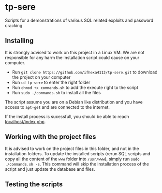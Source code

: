 # tp-sere

Scripts for a demonstrations of various SQL related exploits and password cracking

## Installing 
It is strongly advised to work on this project in a Linux VM. We are not responsible for any harm the installation script could cause on your computer.

- Run `git clone https://github.com/ifhexa4113/tp-sere.git` to download the project on your computer
- Run `cd tp-sere` to enter the right folder
- Run `chmod +x commands.sh` to add the execute right to the script
- Run `sudo ./commands.sh` to install all the files

The script assume you are on a Debian like distribution and you have access to `apt-get` and are connected to the internet.

If the install process is sucessfull, you should be able to reach [localhost/index.php](http://localhost/index.php).
## Working with the project files
It is advised to work on the project files in this folder, and not in the installation folders. To update the installed scripts (rerun SQL scripts and copy all the content of the `www` folder into `/usr/www`), simply run `sudo ./commands.sh -s`. This command will skip the installation process of the script and just update the database and files.

## Testing the scripts
